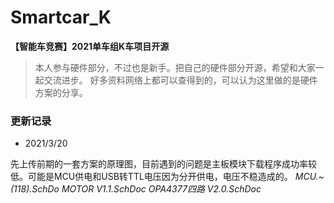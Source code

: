 # Smartcar_K
**【智能车竞赛】2021单车组K车项目开源**

> 本人参与硬件部分，不过也是新手。把自己的硬件部分开源，希望和大家一起交流进步。
好多资料网络上都可以查得到的，可以认为这里做的是硬件方案的分享。

### 更新记录 ###

 - 2021/3/20

先上传前期的一套方案的原理图，目前遇到的问题是主板模块下载程序成功率较低。可能是MCU供电和USB转TTL电压因为分开供电，电压不稳造成的。
*MCU.~(118).SchDo
MOTOR V1.1.SchDoc
OPA4377四路 V2.0.SchDoc*
